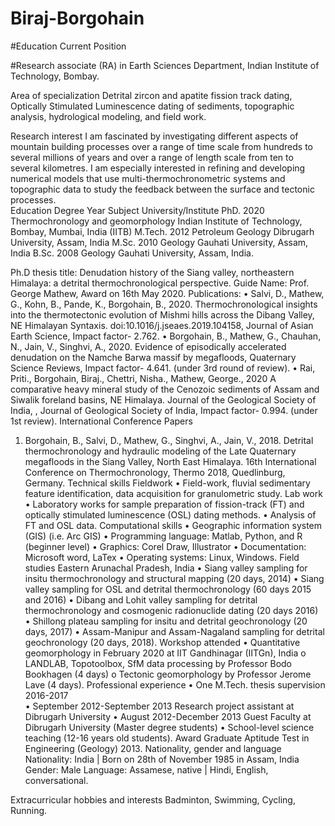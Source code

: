 # Biraj-Borgohain
#Education
Current Position

#Research associate (RA) in Earth Sciences Department, Indian Institute of Technology, Bombay.


Area of specialization
Detrital zircon and apatite fission track dating, Optically Stimulated Luminescence dating of sediments, topographic analysis, hydrological modeling, and field work. 


Research interest
I am fascinated by investigating different aspects of mountain building processes over a range of time scale from hundreds to several millions of years and over a range of length scale from ten to several kilometres.  I am especially interested in refining and developing numerical models that use multi-thermochronometric systems and topographic data to study the feedback between the surface and tectonic processes.  
Education
Degree	Year	Subject	University/Institute
PhD.	2020	Thermochronology and geomorphology	Indian Institute of Technology, Bombay, Mumbai, India (IITB)
M.Tech.	2012	Petroleum Geology	Dibrugarh University, Assam, India
M.Sc.	2010	Geology	Gauhati University, Assam, India
B.Sc.	2008	Geology	Gauhati University, Assam, India.

Ph.D thesis title: Denudation history of the Siang valley, northeastern Himalaya: a detrital thermochronological perspective.
Guide Name: Prof. George Mathew,   Award on 16th May 2020.
Publications:
•	Salvi, D., Mathew, G., Kohn, B., Pande, K., Borgohain, B., 2020. Thermochronological insights into the thermotectonic evolution of Mishmi hills across the Dibang Valley, NE Himalayan Syntaxis. doi:10.1016/j.jseaes.2019.104158, Journal of Asian Earth Science, Impact factor- 2.762.
•	Borgohain, B., Mathew, G., Chauhan, N., Jain, V.,  Singhvi, A., 2020.  Evidence of episodically accelerated denudation on the Namche Barwa massif by megafloods, Quaternary Science Reviews, Impact factor- 4.641. (under 3rd round of review).
•	Rai, Priti., Borgohain, Biraj., Chettri, Nisha., Mathew, George., 2020 A comparative heavy mineral study of the Cenozoic sediments of Assam and Siwalik foreland basins, NE Himalaya. Journal of the Geological Society of India, , Journal of Geological Society of India, Impact factor- 0.994. (under 1st review).
International Conference Papers
1.	Borgohain, B., Salvi, D., Mathew, G., Singhvi, A., Jain, V.,  2018.  Detrital thermochronology and hydraulic modeling of the Late Quaternary megafloods in the Siang Valley, North East Himalaya. 16th International Conference on Thermochronology, Thermo 2018, Quedlinburg, Germany.
Technical skills
Fieldwork
•	Field-work, fluvial sedimentary feature identification, data acquisition for granulometric study.
Lab work
•	Laboratory works for sample preparation of fission-track (FT) and optically stimulated luminescence (OSL) dating methods.
•	Analysis of FT and OSL data.
Computational skills
•	Geographic information system (GIS) (i.e. Arc GIS)
•	Programming language: Matlab, Python, and R (beginner level) 
•	Graphics: Corel Draw, Illustrator
•	Documentation: Microsoft word, LaTex
•	Operating systems: Linux, Windows.
Field studies
Eastern Arunachal Pradesh, India
•	Siang valley sampling for insitu thermochronology and structural mapping (20 days, 2014)
•	Siang valley sampling for OSL and detrital thermochronology (60 days 2015 and 2016)
•	Dibang and Lohit valley sampling for detrital thermochronology and cosmogenic radionuclide dating (20 days 2016)
•	Shillong plateau sampling for insitu and detrital geochronology (20 days, 2017)
•	Assam-Manipur and Assam-Nagaland sampling for detrital geochronology (20 days, 2018).
Workshop attended 
•	Quantitative geomorphology in February 2020 at IIT Gandhinagar (IITGn), India 
o	LANDLAB, Topotoolbox, SfM data processing by Professor Bodo Bookhagen (4 days)
o	Tectonic geomorphology by Professor Jerome Lave (4 days).
Professional experience 
•	One M.Tech. thesis supervision 2016-2017  
•	September 2012-September 2013 Research project assistant at Dibrugarh University
•	August 2012-December 2013 Guest Faculty at Dibrugarh University (Master degree students)
•	School-level science teaching (12-16 years old students).
Award Graduate Aptitude Test in Engineering (Geology) 2013.
Nationality, gender and language
Nationality: India | Born on 28th of November 1985 in Assam, India 
Gender: Male
Language: Assamese, native | Hindi, English, conversational.

Extracurricular hobbies and interests
Badminton, 
Swimming,
Cycling,
Running.


